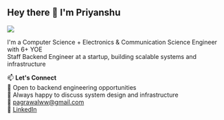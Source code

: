 ## Hey there 👋 I'm Priyanshu

![](https://komarev.com/ghpvc/?username=priykumar)

I'm a Computer Science + Electronics & Communication Science Engineer with 6+ YOE  
Staff Backend Engineer at a startup, building scalable systems and infrastructure  

<!--
ADD 2 SPACES AT THE END OF LINE TO GET NEWLINE
**priykumar/priykumar** is a ✨ _special_ ✨ repository because its `README.md` (this file) appears on your GitHub profile.
Staff Backend Engineer building scalable systems and infrastructure

Here are some ideas to get you started:

- 🔭 I’m currently working on ...
- 🌱 I’m currently learning ...
- 👯 I’m looking to collaborate on ...
- 🤔 I’m looking for help with ...
- 💬 Ask me about ...
- 📫 How to reach me: ...
- 😄 Pronouns: ...
- ⚡ Fun fact: ...
-->
📫 **Let's Connect**  
💼 Open to backend engineering opportunities  
🤝 Always happy to discuss system design and infrastructure  
📧 pagrawalww@gmail.com  
💼 [LinkedIn](https://www.linkedin.com/in/priykumar/)  
